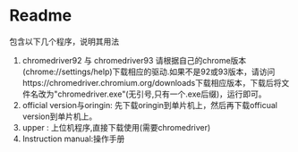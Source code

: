 # Readme

包含以下几个程序，说明其用法

1. chromedriver92 与 chromedriver93 请根据自己的chrome版本(chrome://settings/help)下载相应的驱动.如果不是92或93版本，请访问https://chromedriver.chromium.org/downloads下载相应版本，下载后将文件名改为"chromedriver.exe"(无引号,只有一个.exe后缀)，运行即可。
2. official version与oringin: 先下载oringin到单片机上，然后再下载officual version到单片机上。
3. upper : 上位机程序,直接下载使用(需要chromedriver)
4. Instruction manual:操作手册

​     

